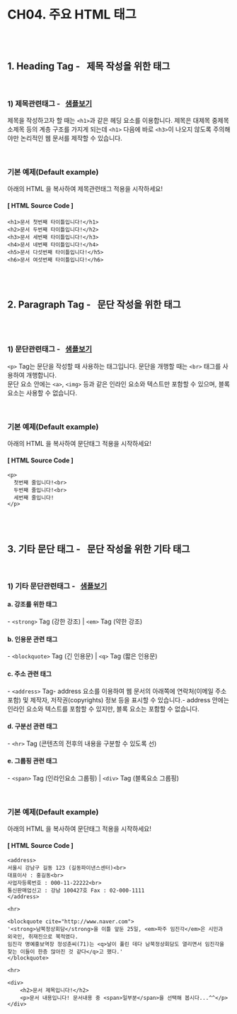 # CH04. 주요 HTML 태그

<br>
<br>

## 1. Heading Tag \-   제목 작성을 위한 태그

<br>

### 1) 제목관련태그 \-   [샘플보기](http://wdschools.co.kr/gate/classroom/chapter1-html5/page/sample/test2.html)

제목을 작성하고자 할 때는 `<h1>`과 같은 헤딩 요소를 이용합니다. 제목은 대제목 중제목 소제목 등의 계층 구조를 가지게 되는데 `<h1>` 다음에 바로 `<h3>`이 나오지 않도록 주의해야만 논리적인 웹 문서를 제작할 수 있습니다.

<br>

### 기본 예제(Default example)

아래의 HTML 을 복사하여 제목관련태그 적용을 시작하세요!
 

#### \[ HTML Source Code \]

```
<h1>문서 첫번째 타이틀입니다!</h1>
<h2>문서 두번째 타이틀입니다!</h2>
<h3>문서 세번째 타이틀입니다!</h3>
<h4>문서 네번째 타이틀입니다!</h4>
<h5>문서 다섯번째 타이틀입니다!</h5>
<h6>문서 여섯번째 타이틀입니다!</h6>
```

<br>
<br>

## 2. Paragraph Tag \-   문단 작성을 위한 태그 
<br> 
<br>

### 1) 문단관련태그 \-   [샘플보기](http://wdschools.co.kr/gate/classroom/chapter1-html5/page/sample/test2.html)

`<p>` Tag는 문단을 작성할 때 사용하는 태그입니다. 문단을 개행할 때는 `<br>` 태그를 사용하여 개행합니다.  
문단 요소 안에는 `<a>`, `<img>` 등과 같은 인라인 요소와 텍스트만 포함할 수 있으며, 블록 요소는 사용할 수 없습니다.

<br>  

### 기본 예제(Default example)

아래의 HTML 을 복사하여 문단태그 적용을 시작하세요!
  

#### \[ HTML Source Code \]

```
<p>
  첫번째 줄입니다!<br>
  두번째 줄입니다!<br>
  세번째 줄입니다!
</p>
```

<br>
<br>  

## 3. 기타 문단 태그 \-   문단 작성을 위한 기타 태그

<br>

### 1) 기타 문단관련태그 \-   [샘플보기](http://wdschools.co.kr/gate/classroom/chapter1-html5/page/sample/test2.html)

  

#### a. 강조를 위한 태그

\- `<strong>` Tag (강한 강조) | `<em>` Tag (약한 강조)

  

#### b. 인용문 관련 태그

\- `<blockquote>` Tag (긴 인용문) | `<q>` Tag (짧은 인용문)

  

#### c. 주소 관련 태그

\- `<address>` Tag- address 요소를 이용하여 웹 문서의 아래쪽에 연락처(이메일 주소 포함) 및 제작자, 저작권(copyrights) 정보 등을 표시할 수 있습니다.- address 안에는 인라인 요소와 텍스트를 포함할 수 있지만, 블록 요소는 포함할 수 없습니다.

  

#### d. 구분선 관련 태그

\- `<hr>` Tag (콘텐츠의 전후의 내용을 구분할 수 있도록 선)

  

#### e. 그룹핑 관련 태그

\- `<span>` Tag (인라인요소 그룹핑) | `<div>` Tag (블록요소 그룹핑)

  
<br>
  

### 기본 예제(Default example)

아래의 HTML 을 복사하여 문단태그 적용을 시작하세요!

  

#### \[ HTML Source Code \]

```
<address> 
서울시 강남구 길동 123 (길동파이낸스센터)<br>
대표이사 : 홍길동<br>
사업자등록번호 : 000-11-22222<br>
통신판매업신고 : 강남 100427호 Fax : 02-000-1111
</address>

<hr>

<blockquote cite="http://www.naver.com">
'<strong>남북정상회담</strong>을 이틀 앞둔 25일, <em>파주 임진각</em>은 시민과 외국인, 취재진으로 북적였다. 
임진각 명예홍보역장 정성춘씨(71)는 <q>날이 풀린 데다 남북정상회담도 열리면서 임진각을 
찾는 이들이 한층 많아진 것 같다</q>고 했다.'
</blockquote>

<hr>

<div>
	<h2>문서 제목입니다!</h2>
	<p>문서 내용입니다! 문서내용 중 <span>일부분</span>을 선택해 봅시다...^^</p>
</div>
```